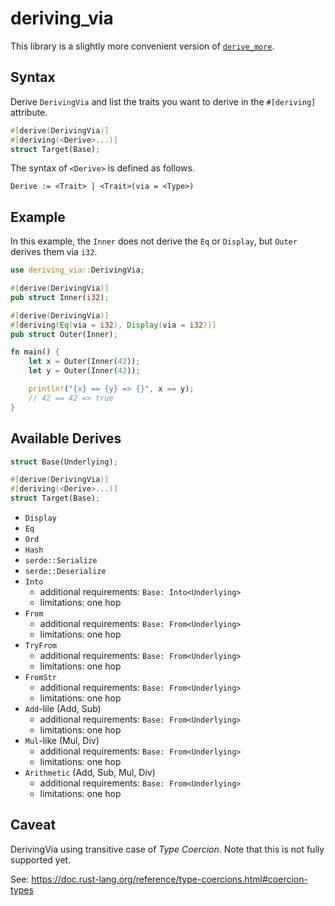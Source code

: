 # deriving_via

This library is a slightly more convenient version of [`derive_more`](https://docs.rs/derive_more/latest/derive_more/).

## Syntax

Derive `DerivingVia` and list the traits you want to derive in the `#[deriving]` attribute.

```rust
#[derive(DerivingVia)]
#[deriving(<Derive>...)]
struct Target(Base);
```

The syntax of `<Derive>` is defined as follows.

```text
Derive := <Trait> | <Trait>(via = <Type>)
```

## Example

In this example, the `Inner` does not derive the `Eq` or `Display`,
but `Outer` derives them via `i32`.

```rust
use deriving_via::DerivingVia;

#[derive(DerivingVia)]
pub struct Inner(i32);

#[derive(DerivingVia)]
#[deriving(Eq(via = i32), Display(via = i32))]
pub struct Outer(Inner);

fn main() {
    let x = Outer(Inner(42));
    let y = Outer(Inner(42));

    println!("{x} == {y} => {}", x == y);
    // 42 == 42 => true
}
```

## Available Derives

```rust
struct Base(Underlying);

#[derive(DerivingVia)]
#[deriving(<Derive>...)]
struct Target(Base);
```

- `Display`
- `Eq`
- `Ord`
- `Hash`
- `serde::Serialize`
- `serde::Deserialize`
- `Into`
  - additional requirements: `Base: Into<Underlying>`
  - limitations: one hop
- `From`
  - additional requirements: `Base: From<Underlying>`
  - limitations: one hop
- `TryFrom`
  - additional requirements: `Base: From<Underlying>`
  - limitations: one hop
- `FromStr`
  - additional requirements: `Base: From<Underlying>`
  - limitations: one hop
- `Add`-lile (Add, Sub)
  - additional requirements: `Base: From<Underlying>`
  - limitations: one hop
- `Mul`-like (Mul, Div)
  - additional requirements: `Base: From<Underlying>`
  - limitations: one hop
- `Arithmetic` (Add, Sub, Mul, Div)
  - additional requirements: `Base: From<Underlying>`
  - limitations: one hop

## Caveat

DerivingVia using transitive case of _Type Coercion_.
Note that this is not fully supported yet.

See: https://doc.rust-lang.org/reference/type-coercions.html#coercion-types
